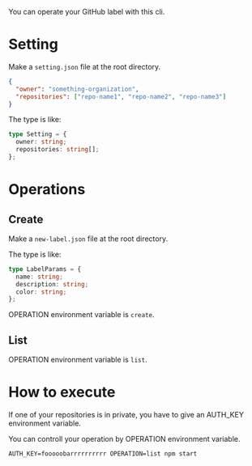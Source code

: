 You can operate your GitHub label with this cli.

# Setting

Make a `setting.json` file at the root directory.

```json
{
  "owner": "something-organization",
  "repositories": ["repo-name1", "repo-name2", "repo-name3"]
}
```

The type is like:

```typescript
type Setting = {
  owner: string;
  repositories: string[];
};
```

# Operations

## Create

Make a `new-label.json` file at the root directory.

The type is like:

```typescript
type LabelParams = {
  name: string;
  description: string;
  color: string;
};
```

OPERATION environment variable is `create`.

## List

OPERATION environment variable is `list`.

# How to execute

If one of your repositories is in private, you have to give an AUTH_KEY environment variable.

You can controll your operation by OPERATION environment variable.

```
AUTH_KEY=fooooobarrrrrrrrrr OPERATION=list npm start
```
